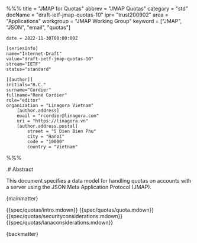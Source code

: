 %%%
    title = "JMAP for Quotas"
    abbrev = "JMAP Quotas"
    category = "std"
    docName = "draft-ietf-jmap-quotas-10"
    ipr= "trust200902"
    area = "Applications"
    workgroup = "JMAP Working Group"
    keyword = ["JMAP", "JSON", "email", "quotas"]

    date = 2022-11-30T00:00:00Z

    [seriesInfo]
    name="Internet-Draft"
    value="draft-ietf-jmap-quotas-10"
    stream="IETF"
    status="standard"

    [[author]]
    initials="R.C."
    surname="Cordier"
    fullname="René Cordier"
    role="editor"
    organization = "Linagora Vietnam"
        [author.address]
        email = "rcordier@linagora.com"
        uri = "https://linagora.vn"
        [author.address.postal]
            street = "5 Dien Bien Phu"
            city = "Hanoi"
            code = "10000"
            country = "Vietnam"
%%%

.# Abstract

This document specifies a data model for handling quotas on accounts with a server using the JSON Meta Application Protocol (JMAP).

{mainmatter}

{{spec/quotas/intro.mdown}}
{{spec/quotas/quota.mdown}}
{{spec/quotas/securityconsiderations.mdown}}
{{spec/quotas/ianaconsiderations.mdown}}

{backmatter}

